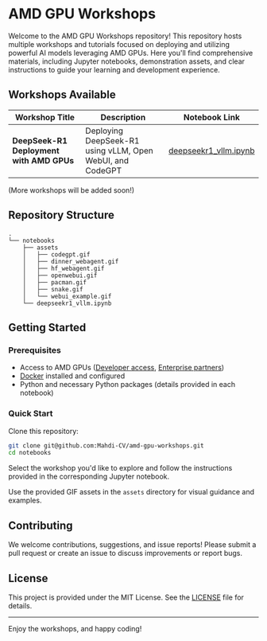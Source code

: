 
# AMD GPU Workshops

Welcome to the AMD GPU Workshops repository! This repository hosts multiple workshops and tutorials focused on deploying and utilizing powerful AI models leveraging AMD GPUs. Here you'll find comprehensive materials, including Jupyter notebooks, demonstration assets, and clear instructions to guide your learning and development experience.

## Workshops Available

| Workshop Title                                      | Description                                               | Notebook Link                             |
|-----------------------------------------------------|-----------------------------------------------------------|-------------------------------------------|
| **DeepSeek-R1 Deployment with AMD GPUs**            | Deploying DeepSeek-R1 using vLLM, Open WebUI, and CodeGPT | [deepseekr1_vllm.ipynb](notebooks/deepseekr1_vllm.ipynb) |

(More workshops will be added soon!)

## Repository Structure

```
.
└── notebooks
    ├── assets
    │   ├── codegpt.gif
    │   ├── dinner_webagent.gif
    │   ├── hf_webagent.gif
    │   ├── openwebui.gif
    │   ├── pacman.gif
    │   ├── snake.gif
    │   └── webui_example.gif
    └── deepseekr1_vllm.ipynb
```

## Getting Started

### Prerequisites

- Access to AMD GPUs ([Developer access](https://www.amd.com/en/forms/registration/developer-cloud-application.html), [Enterprise partners](https://www.amd.com/en/developer/resources/rocm-hub/dev-ai.html))
- [Docker](https://docs.docker.com/get-docker/) installed and configured
- Python and necessary Python packages (details provided in each notebook)

### Quick Start

Clone this repository:

```bash
git clone git@github.com:Mahdi-CV/amd-gpu-workshops.git
cd notebooks
```

Select the workshop you'd like to explore and follow the instructions provided in the corresponding Jupyter notebook.

Use the provided GIF assets in the `assets` directory for visual guidance and examples.

## Contributing

We welcome contributions, suggestions, and issue reports! Please submit a pull request or create an issue to discuss improvements or report bugs.

## License

This project is provided under the MIT License. See the [LICENSE](LICENSE) file for details.

---

Enjoy the workshops, and happy coding!
